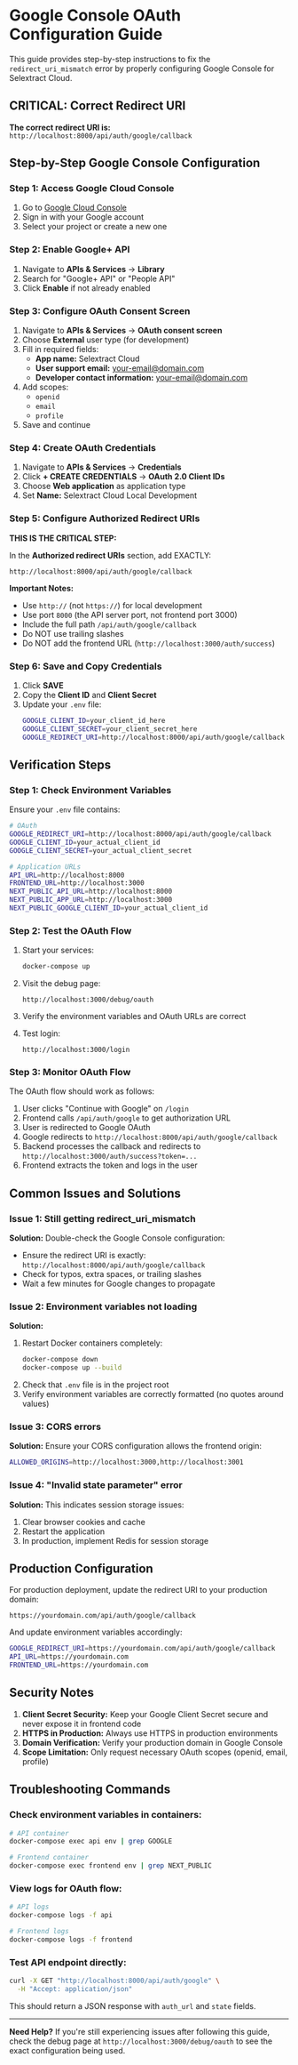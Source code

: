 # Google Console OAuth Configuration Guide

This guide provides step-by-step instructions to fix the `redirect_uri_mismatch` error by properly configuring Google Console for Selextract Cloud.

## CRITICAL: Correct Redirect URI

**The correct redirect URI is:** `http://localhost:8000/api/auth/google/callback`

## Step-by-Step Google Console Configuration

### Step 1: Access Google Cloud Console
1. Go to [Google Cloud Console](https://console.cloud.google.com/)
2. Sign in with your Google account
3. Select your project or create a new one

### Step 2: Enable Google+ API
1. Navigate to **APIs & Services** → **Library**
2. Search for "Google+ API" or "People API"
3. Click **Enable** if not already enabled

### Step 3: Configure OAuth Consent Screen
1. Navigate to **APIs & Services** → **OAuth consent screen**
2. Choose **External** user type (for development)
3. Fill in required fields:
   - **App name:** Selextract Cloud
   - **User support email:** your-email@domain.com
   - **Developer contact information:** your-email@domain.com
4. Add scopes:
   - `openid`
   - `email`
   - `profile`
5. Save and continue

### Step 4: Create OAuth Credentials
1. Navigate to **APIs & Services** → **Credentials**
2. Click **+ CREATE CREDENTIALS** → **OAuth 2.0 Client IDs**
3. Choose **Web application** as application type
4. Set **Name:** Selextract Cloud Local Development

### Step 5: Configure Authorized Redirect URIs
**THIS IS THE CRITICAL STEP:**

In the **Authorized redirect URIs** section, add EXACTLY:
```
http://localhost:8000/api/auth/google/callback
```

**Important Notes:**
- Use `http://` (not `https://`) for local development
- Use port `8000` (the API server port, not frontend port 3000)
- Include the full path `/api/auth/google/callback`
- Do NOT use trailing slashes
- Do NOT add the frontend URL (`http://localhost:3000/auth/success`)

### Step 6: Save and Copy Credentials
1. Click **SAVE**
2. Copy the **Client ID** and **Client Secret**
3. Update your `.env` file:
   ```bash
   GOOGLE_CLIENT_ID=your_client_id_here
   GOOGLE_CLIENT_SECRET=your_client_secret_here
   GOOGLE_REDIRECT_URI=http://localhost:8000/api/auth/google/callback
   ```

## Verification Steps

### Step 1: Check Environment Variables
Ensure your `.env` file contains:
```bash
# OAuth
GOOGLE_REDIRECT_URI=http://localhost:8000/api/auth/google/callback
GOOGLE_CLIENT_ID=your_actual_client_id
GOOGLE_CLIENT_SECRET=your_actual_client_secret

# Application URLs
API_URL=http://localhost:8000
FRONTEND_URL=http://localhost:3000
NEXT_PUBLIC_API_URL=http://localhost:8000
NEXT_PUBLIC_APP_URL=http://localhost:3000
NEXT_PUBLIC_GOOGLE_CLIENT_ID=your_actual_client_id
```

### Step 2: Test the OAuth Flow
1. Start your services:
   ```bash
   docker-compose up
   ```

2. Visit the debug page:
   ```
   http://localhost:3000/debug/oauth
   ```

3. Verify the environment variables and OAuth URLs are correct

4. Test login:
   ```
   http://localhost:3000/login
   ```

### Step 3: Monitor OAuth Flow
The OAuth flow should work as follows:
1. User clicks "Continue with Google" on `/login`
2. Frontend calls `/api/auth/google` to get authorization URL
3. User is redirected to Google OAuth
4. Google redirects to `http://localhost:8000/api/auth/google/callback`
5. Backend processes the callback and redirects to `http://localhost:3000/auth/success?token=...`
6. Frontend extracts the token and logs in the user

## Common Issues and Solutions

### Issue 1: Still getting redirect_uri_mismatch
**Solution:** Double-check the Google Console configuration:
- Ensure the redirect URI is exactly: `http://localhost:8000/api/auth/google/callback`
- Check for typos, extra spaces, or trailing slashes
- Wait a few minutes for Google changes to propagate

### Issue 2: Environment variables not loading
**Solution:**
1. Restart Docker containers completely:
   ```bash
   docker-compose down
   docker-compose up --build
   ```
2. Check that `.env` file is in the project root
3. Verify environment variables are correctly formatted (no quotes around values)

### Issue 3: CORS errors
**Solution:** Ensure your CORS configuration allows the frontend origin:
```bash
ALLOWED_ORIGINS=http://localhost:3000,http://localhost:3001
```

### Issue 4: "Invalid state parameter" error
**Solution:** This indicates session storage issues:
1. Clear browser cookies and cache
2. Restart the application
3. In production, implement Redis for session storage

## Production Configuration

For production deployment, update the redirect URI to your production domain:
```
https://yourdomain.com/api/auth/google/callback
```

And update environment variables accordingly:
```bash
GOOGLE_REDIRECT_URI=https://yourdomain.com/api/auth/google/callback
API_URL=https://yourdomain.com
FRONTEND_URL=https://yourdomain.com
```

## Security Notes

1. **Client Secret Security:** Keep your Google Client Secret secure and never expose it in frontend code
2. **HTTPS in Production:** Always use HTTPS in production environments
3. **Domain Verification:** Verify your production domain in Google Console
4. **Scope Limitation:** Only request necessary OAuth scopes (openid, email, profile)

## Troubleshooting Commands

### Check environment variables in containers:
```bash
# API container
docker-compose exec api env | grep GOOGLE

# Frontend container  
docker-compose exec frontend env | grep NEXT_PUBLIC
```

### View logs for OAuth flow:
```bash
# API logs
docker-compose logs -f api

# Frontend logs
docker-compose logs -f frontend
```

### Test API endpoint directly:
```bash
curl -X GET "http://localhost:8000/api/auth/google" \
  -H "Accept: application/json"
```

This should return a JSON response with `auth_url` and `state` fields.

---

**Need Help?** 
If you're still experiencing issues after following this guide, check the debug page at `http://localhost:3000/debug/oauth` to see the exact configuration being used.